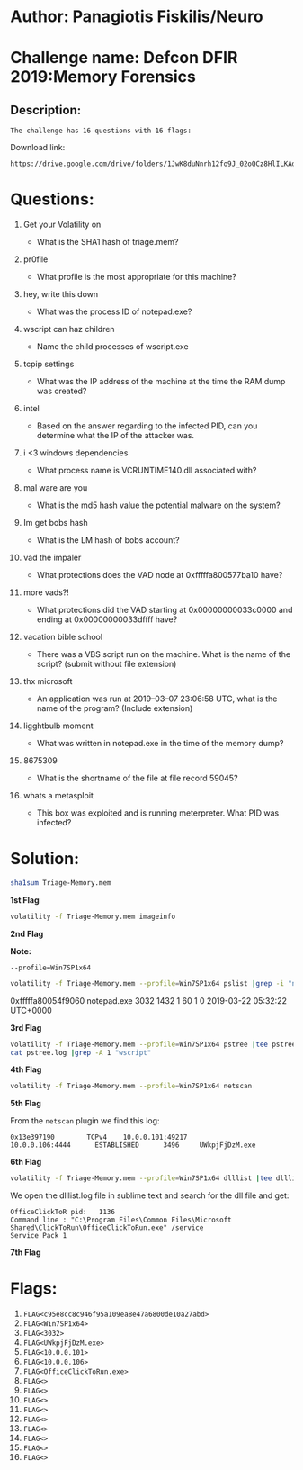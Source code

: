 # Author: Panagiotis Fiskilis/Neuro

# Challenge name: Defcon DFIR 2019:Memory Forensics

## Description: ##

```
The challenge has 16 questions with 16 flags:
```

Download link:

```
https://drive.google.com/drive/folders/1JwK8duNnrh12fo9J_02oQCz8HlILKAdW
```

# Questions:

1. Get your Volatility on

	- What is the SHA1 hash of triage.mem?

2. pr0file

	- What profile is the most appropriate for this machine?

3. hey, write this down

	- What was the process ID of notepad.exe?

4. wscript can haz children

	- Name the child processes of wscript.exe

5. tcpip settings

	- What was the IP address of the machine at the time the RAM dump was created?

6. intel

	- Based on the answer regarding to the infected PID, can you determine what the IP of the attacker was.

7. i <3 windows dependencies

	-  What process name is VCRUNTIME140.dll associated with?

8. mal ware are you

	- What is the md5 hash value the potential malware on the system?

9. Im get bobs hash

	- What is the LM hash of bobs account?

10. vad the impaler

	- What protections does the VAD node at 0xfffffa800577ba10 have?

11. more vads?!

	- What protections did the VAD starting at 0x00000000033c0000 and ending at 0x00000000033dffff have?

12. vacation bible school

	- There was a VBS script run on the machine. What is the name of the script? (submit without file extension) 

13. thx microsoft

	- An application was run at 2019–03–07 23:06:58 UTC, what is the name of the program? (Include extension)

14. ligghtbulb moment

	- What was written in notepad.exe in the time of the memory dump? 

15. 8675309
	
	- What is the shortname of the file at file record 59045?

16. whats a metasploit

	- This box was exploited and is running meterpreter. What PID was infected? 

# Solution:

```bash
sha1sum Triage-Memory.mem
```

**1st Flag**

```bash
volatility -f Triage-Memory.mem imageinfo
```

**2nd Flag**

**Note:**

```--profile=Win7SP1x64```

```bash
volatility -f Triage-Memory.mem --profile=Win7SP1x64 pslist |grep -i "notepad"
```

0xfffffa80054f9060 notepad.exe            3032   1432      1       60      1      0 2019-03-22 05:32:22 UTC+0000

**3rd Flag**

```bash
volatility -f Triage-Memory.mem --profile=Win7SP1x64 pstree |tee pstree.log
cat pstree.log |grep -A 1 "wscript"
```

**4th Flag**

```bash
volatility -f Triage-Memory.mem --profile=Win7SP1x64 netscan
```

**5th Flag**

From the <code>netscan</code> plugin we find this log:

```
0x13e397190        TCPv4    10.0.0.101:49217               10.0.0.106:4444      ESTABLISHED      3496     UWkpjFjDzM.exe 
```

**6th Flag**

```bash
volatility -f Triage-Memory.mem --profile=Win7SP1x64 dlllist |tee dlllist.log
```

We open the dlllist.log file in sublime text and search for the dll file and get:

```
OfficeClickToR pid:   1136
Command line : "C:\Program Files\Common Files\Microsoft Shared\ClickToRun\OfficeClickToRun.exe" /service
Service Pack 1
```

**7th Flag**



# Flags:

1. ```FLAG<c95e8cc8c946f95a109ea8e47a6800de10a27abd>```
2. ```FLAG<Win7SP1x64>```
3. ```FLAG<3032>```
4. ```FLAG<UWkpjFjDzM.exe>```
5. ```FLAG<10.0.0.101>```
6. ```FLAG<10.0.0.106>```
7. ```FLAG<OfficeClickToRun.exe>```
8. ```FLAG<>```
9. ```FLAG<>```
10. ```FLAG<>```
11. ```FLAG<>```
12. ```FLAG<>```
13. ```FLAG<>```
14. ```FLAG<>```
15. ```FLAG<>```
16. ```FLAG<>```
